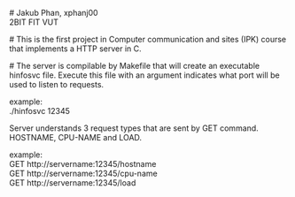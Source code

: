 #<!-- AUTHOR -->
Jakub Phan, xphanj00<br />
2BIT FIT VUT

#<!-- ABOUT THE PROJECT -->
This is the first project in Computer communication and sites (IPK) course that implements a HTTP server in C. 

#<!-- USAGE -->
The server is compilable by Makefile that will create an executable hinfosvc file. Execute this file with an argument indicates what port will be used to listen to requests.

example:<br />
./hinfosvc 12345

Server understands 3 request types that are sent by GET command. HOSTNAME, CPU-NAME and LOAD.

example:<br />
GET http://servername:12345/hostname<br />
GET http://servername:12345/cpu-name<br />
GET http://servername:12345/load
